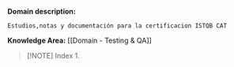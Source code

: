
**Domain description:**

```
Estudios,notas y documentación para la certificacion ISTQB CAT
```

**Knowledge Area:** [[Domain - Testing & QA]]


> [!NOTE] Index
> 1.

